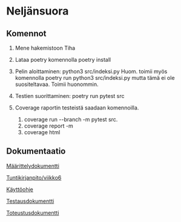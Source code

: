 # Neljänsuora

## Komennot

1. Mene hakemistoon Tiha

2. Lataa poetry komennolla poetry install

3. Pelin aloittaminen: python3 src/indeksi.py Huom. toimii myös komennolla poetry run python3 src/indeksi.py mutta tämä ei ole suositeltavaa. Toimii huonommin.

4. Testien suorittaminen: poetry run pytest src

5. Coverage raportin testeistä saadaan komennoilla.
   1. coverage run --branch -m pytest src.
   2. coverage report -m
   3. coverage html

## Dokumentaatio

[Määrittelydokumentti](https://github.com/TatuSorjonen/Tiha/blob/master/maarittelydokumentti.md)

[Tuntikirjanpito/viikko6](https://github.com/TatuSorjonen/Tiha/blob/master/Dokumentaatio/tuntikirjanpito/viikko6.md)

[Käyttöohje](https://github.com/TatuSorjonen/Tiha/blob/master/Dokumentaatio/kayttoohje.md)

[Testausdokumentti](https://github.com/TatuSorjonen/Tiha/blob/master/Dokumentaatio/testausdokumentti.md)

[Toteustusdokumentti](https://github.com/TatuSorjonen/Tiha/blob/master/Dokumentaatio/toteutusdokumentti.md)
